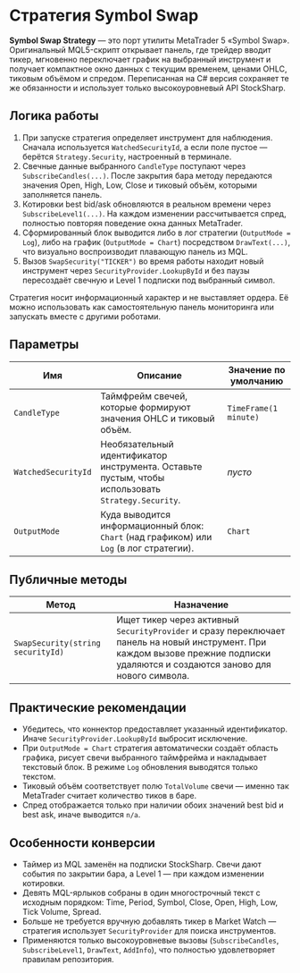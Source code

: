 # Стратегия Symbol Swap

**Symbol Swap Strategy** — это порт утилиты MetaTrader 5 «Symbol Swap». Оригинальный MQL5-скрипт открывает панель, где трейдер вводит тикер, мгновенно переключает график на выбранный инструмент и получает компактное окно данных с текущим временем, ценами OHLC, тиковым объёмом и спредом. Переписанная на C# версия сохраняет те же обязанности и использует только высокоуровневый API StockSharp.

## Логика работы

1. При запуске стратегия определяет инструмент для наблюдения. Сначала используется `WatchedSecurityId`, а если поле пустое — берётся `Strategy.Security`, настроенный в терминале.
2. Свечные данные выбранного `CandleType` поступают через `SubscribeCandles(...)`. После закрытия бара методу передаются значения Open, High, Low, Close и тиковый объём, которыми заполняется панель.
3. Котировки best bid/ask обновляются в реальном времени через `SubscribeLevel1(...)`. На каждом изменении рассчитывается спред, полностью повторяя поведение окна данных MetaTrader.
4. Сформированный блок выводится либо в лог стратегии (`OutputMode = Log`), либо на график (`OutputMode = Chart`) посредством `DrawText(...)`, что визуально воспроизводит плавающую панель из MQL.
5. Вызов `SwapSecurity("TICKER")` во время работы находит новый инструмент через `SecurityProvider.LookupById` и без паузы пересоздаёт свечную и Level 1 подписки под выбранный символ.

Стратегия носит информационный характер и не выставляет ордера. Её можно использовать как самостоятельную панель мониторинга или запускать вместе с другими роботами.

## Параметры

| Имя | Описание | Значение по умолчанию |
|-----|----------|-----------------------|
| `CandleType` | Таймфрейм свечей, которые формируют значения OHLC и тиковый объём. | `TimeFrame(1 minute)` |
| `WatchedSecurityId` | Необязательный идентификатор инструмента. Оставьте пустым, чтобы использовать `Strategy.Security`. | _пусто_ |
| `OutputMode` | Куда выводится информационный блок: `Chart` (над графиком) или `Log` (в лог стратегии). | `Chart` |

## Публичные методы

| Метод | Назначение |
|-------|-----------|
| `SwapSecurity(string securityId)` | Ищет тикер через активный `SecurityProvider` и сразу переключает панель на новый инструмент. При каждом вызове прежние подписки удаляются и создаются заново для нового символа. |

## Практические рекомендации

- Убедитесь, что коннектор предоставляет указанный идентификатор. Иначе `SecurityProvider.LookupById` выбросит исключение.
- При `OutputMode = Chart` стратегия автоматически создаёт область графика, рисует свечи выбранного таймфрейма и накладывает текстовый блок. В режиме `Log` обновления выводятся только текстом.
- Тиковый объём соответствует полю `TotalVolume` свечи — именно так MetaTrader считает количество тиков в баре.
- Спред отображается только при наличии обоих значений best bid и best ask, иначе выводится `n/a`.

## Особенности конверсии

- Таймер из MQL заменён на подписки StockSharp. Свечи дают события по закрытии бара, а Level 1 — при каждом изменении котировки.
- Девять MQL-ярлыков собраны в один многострочный текст с исходным порядком: Time, Period, Symbol, Close, Open, High, Low, Tick Volume, Spread.
- Больше не требуется вручную добавлять тикер в Market Watch — стратегия использует `SecurityProvider` для поиска инструментов.
- Применяются только высокоуровневые вызовы (`SubscribeCandles`, `SubscribeLevel1`, `DrawText`, `AddInfo`), что полностью удовлетворяет правилам репозитория.

